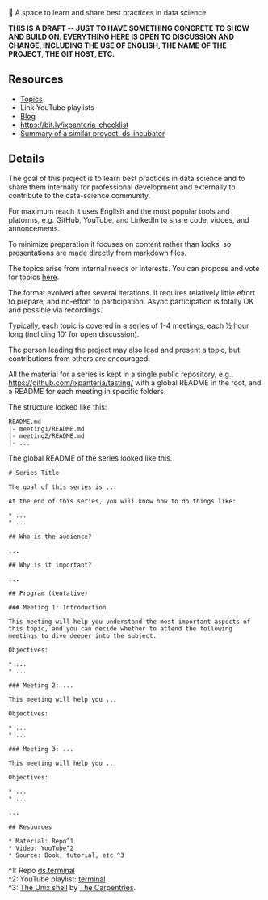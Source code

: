 👋 A space to learn and share best practices in data science

**THIS IS A DRAFT -- JUST TO HAVE SOMETHING CONCRETE TO SHOW AND BUILD ON. EVERYTHING HERE IS OPEN TO DISCUSSION AND CHANGE, INCLUDING THE USE OF ENGLISH, THE NAME OF THE PROJECT, THE GIT HOST, ETC.**

## Resources

* [Topics](https://github.com/ixpanteria/meta/discussions/1)
* Link YouTube playlists
* [Blog](https://ixpanteria.github.io/)
* https://bit.ly/ixpanteria-checklist
* [Summary of a similar proyect: ds-incubator](https://docs.google.com/document/d/1ammak4JAI6F1mhnbBEDJgDwXr7-uNpzIAheAJ8tbkPE/edit)

## Details

The goal of this project is to learn best practices in data science and to share them internally for professional development and externally to contribute to the data-science community.

For maximum reach it uses English and the most popular tools and platorms, e.g. GitHub, YouTube, and LinkedIn to share code, vidoes, and annoncements.

To minimize preparation it focuses on content rather than looks, so presentations are made directly from markdown files.

The topics arise from internal needs or interests. You can propose and vote for topics [here](https://github.com/ixpanteria/.github/discussions/1).

The format evolved after several iterations. It requires relatively little effort to prepare, and no-effort to participation. Async participation is totally OK and possible via recordings.

Typically, each topic is covered in a series of 1-4 meetings, each ½ hour long (incliding 10' for open discussion).

The person leading the project may also lead and present a topic, but contributions from others are encouraged.

All the material for a series is kept in a single public repository, e.g., https://github.com/ixpanteria/testing/ with a global README in the root, and a README for each meeting in specific folders.

The structure looked like this:

```
README.md
|- meeting1/README.md
|- meeting2/README.md
|- ...
```

The global README of the series looked like this.

```
# Series Title

The goal of this series is ...

At the end of this series, you will know how to do things like:

* ...
* ...

## Who is the audience?

...

## Why is it important?

...

## Program (tentative)

### Meeting 1: Introduction

This meeting will help you understand the most important aspects of this topic, and you can decide whether to attend the following meetings to dive deeper into the subject.

Objectives:

* ...
* ...

### Meeting 2: ...

This meeting will help you ...

Objectives:

* ...
* ...

### Meeting 3: ...

This meeting will help you ...

Objectives:

* ...
* ...

...

## Resources

* Material: Repo^1
* Video: YouTube^2
* Source: Book, tutorial, etc.^3
```

^1: Repo [ds.terminal](https://github.com/2degreesInvesting/ds.terminal?)  
^2: YouTube playlist: [terminal](https://youtube.com/playlist?list=PLvgdJdJDL-AMFLYBl9TnX9D0PLWZdK1pN&si=5MHSZUBCa36ieIOm)  
^3: [The Unix shell](https://swcarpentry.github.io/shell-novice/) by [The Carpentries](https://carpentries.org/).




